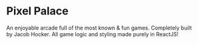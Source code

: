 # Pixel Palace
An enjoyable arcade full of the most known & fun games. Completely built by Jacob Hocker. All game logic and styling made purely in ReactJS!

